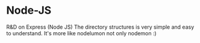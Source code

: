 # Node-JS
R&D on Express (Node JS)
The directory structures is very simple and easy to understand.
It's more like nodelumon not only nodemon :)
